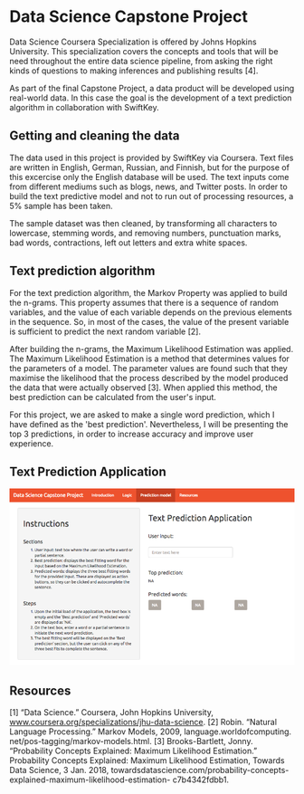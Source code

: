 # Data Science Capstone Project

Data Science Coursera Specialization is offered by Johns Hopkins University. This specialization covers the concepts and tools that will be need throughout the entire data science pipeline, from asking the right kinds of questions to making inferences and publishing results [4].

As part of the final Capstone Project, a data product will be developed using real-world data. In this case the goal is the development of a text prediction algorithm in collaboration with SwiftKey.

## Getting and cleaning the data
The data used in this project is provided by SwiftKey via Coursera. Text files are written in English, German, Russian, and Finnish, but for the purpose of this excercise only the English database will be used. The text inputs come from different mediums such as blogs, news, and Twitter posts. In order to build the text predictive model and not to run out of processing resources, a 5% sample has been taken.

The sample dataset was then cleaned, by transforming all characters to lowercase, stemming words, and removing numbers, punctuation marks, bad words, contractions, left out letters and extra white spaces.


## Text prediction algorithm
For the text prediction algorithm, the Markov Property was applied to build the n-grams. This property assumes that there is a sequence of random variables, and the value of each variable depends on the previous elements in the sequence. So, in most of the cases, the value of the present variable is sufficient to predict the next random variable [2].

After building the n-grams, the Maximum Likelihood Estimation was applied. The Maximum Likelihood Estimation is a method that determines values for the parameters of a model. The parameter values are found such that they maximise the likelihood that the process described by the model produced the data that were actually observed [3]. When applied this method, the best prediction can be calculated from the user's input.

For this project, we are asked to make a single word prediction, which I have defined as the 'best prediction'. Nevertheless, I will be presenting the top 3 predictions, in order to increase accuracy and improve user experience.


## Text Prediction Application
![Screenshot](TextPredictiveAlgorithm.png)


## Resources
[1] “Data Science.” Coursera, John Hopkins University, www.coursera.org/specializations/jhu-data-science.
[2] Robin. “Natural Language Processing.” Markov Models, 2009, language.worldofcomputing. net/pos-tagging/markov-models.html.
[3] Brooks-Bartlett, Jonny. “Probability Concepts Explained: Maximum Likelihood Estimation.” Probability Concepts Explained: Maximum Likelihood Estimation, Towards Data Science, 3 Jan. 2018, towardsdatascience.com/probability-concepts-explained-maximum-likelihood-estimation- c7b4342fdbb1.
